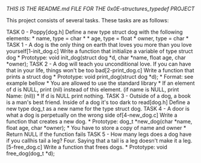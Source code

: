 *THIS IS THE README.md FILE FOR THE 0x0E-structures_typedef PROJECT*

This project consists of several tasks.
These tasks are as follows:

TASK 0 - Poppy[dog.h]
	Define a new type struct dog with the following elements:
		* name, type = char *
		* age, type = float
		* owner, type = char *
TASK 1 - A dog is the only thing on  earth that loves you more than you love yourself[1-init_dog.c]
	Write a function that initialize a variable of type struct dog
		* Prototype: void init_dog(struct dog *d, char *name, float age, char *owner);
TASK 2 - A dog will teach you unconditional love. If you can have that in your life, things won't be too bad[2-print_dog.c]
	Write a function that prints a struct dog
		* Prototype: void print_dog(struct dog *d);
		* Format: see example bellow
		* You are allowed to use the standard library
		* If an element of d is NULL, print (nil) instead of this element. (if name is NULL, print Name: (nil))
		* If d is NULL print nothing.
TASK 3 - Outside of a dog, a book is a man's best friend. Inside of a dog it's too dark to read[dog.h]
	Define a new type dog_t as a new name for the type struct dog.
TASK 4 - A door is what a dog is perpetually on the wrong side of[4-new_dog.c]
	Write a function that creates a new dog.
		* Prototype: dog_t *new_dog(char *name, float age, char *owner);
		* You have to store a copy of name and owner
		* Return NULL if the function fails
TASK 5 - How many legs does a dog have if you callhis tail a leg? Four. Saying that a tail is a leg doesn't make it a leg. [5-free_dog.c]
	Write a function that frees dogs.
		* Prototype: void free_dog(dog_t *d);
